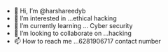 - 👋 Hi, I’m @harshareedyb
- 👀 I’m interested in ...ethical hacking
- 🌱 I’m currently learning ... Cyber security
- 💞️ I’m looking to collaborate on ...hacking
- 📫 How to reach me ...6281906717 contact number

<!---
harshareedyb/harshareedyb is a ✨ special ✨ repository because its `README.md` (this file) appears on your GitHub profile.
You can click the Preview link to take a look at your changes.
--->
